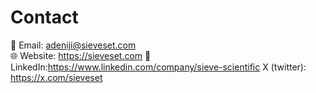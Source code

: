 # Contact

📧 Email: adeniji@sieveset.com  
🌐 Website: https://sieveset.com 
💼 LinkedIn:https://www.linkedin.com/company/sieve-scientific
X (twitter): https://x.com/sieveset
